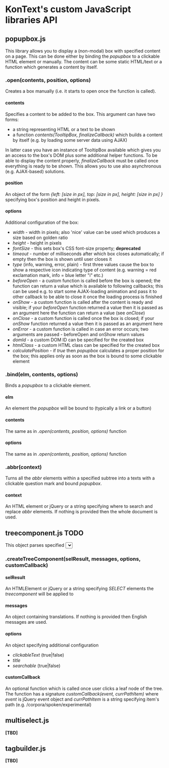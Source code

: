 KonText's custom JavaScript libraries API
=========================================

popupbox.js
-----------

This library allows you to display a (non-modal) box with specified content on a page. This can be done either by
binding the *popupbox* to a clickable HTML element or manually. The content can be some static HTML/text or a function
which generates a content by itself.


### .open(contents, position, options)

Creates a box manually (i.e. it starts to open once the function is called).

#### contents

Specifies a content to be added to the box. This argument can have two forms:

  * a string representing HTML or a text to be shown
  * a function *contents(TooltipBox, finalizeCallback)* which builds a content by itself (e.g. by loading some server
    data using AJAX)

In latter case you have an instance of TooltipBox available which gives you an access to the box's DOM plus some additional
helper functions. To be able to display the content properly, *finalizeCallback* must be called once everything is ready
to be shown. This allows you to use also asynchronous (e.g. AJAX-based) solutions.

#### position

An object of the form *{left: [size in px], top: [size in px], height: [size in px] }* specifying box's position and
height in pixels.


#### options

Additional configuration of the box:

  * *width* - width in pixels; also 'nice' value can be used which produces a size based on golden ratio
  * *height* - height in pixels
  * *fontSize* - this sets box's CSS font-size property; **deprecated**
  * *timeout* - number of milliseconds after which box closes automatically; if empty then the box is shown until user
    closes it
  * *type* (info, warning, error, plain) - first three values cause the box to show a respective icon indicating type
    of content (e.g. warning = red exclamation mark, info = blue letter "i" etc.)
  * *beforeOpen* - a custom function is called before the box is opened; the function can return a value which is
    available to following callbacks; this can be used e.g. to start some AJAX-loading animation and pass it to other
    callback to be able to close it once the loading process is finished
  * *onShow* - a custom function is called after the content is ready and visible; if your *beforeOpen* function returned a value then it is passed as an argument here
    the function can return a value (see *onClose*)
  * *onClose* - a custom function is called once the box is closed; if your *onShow* function returned a value then it is passed as an argument here
  * *onError* - a custom function is called in case an error occurs; two arguments are passed - beforeOpen and onShow return values
  * *domId* - a custom DOM ID can be specified for the created box
  * *htmlClass* - a custom HTML class can be specified for the created box
  * *calculatePosition* - if *true* then *popupbox* calculates a proper position for the box; this applies only as soon
    as the box is bound to some clickable element


### .bind(elm, contents, options)

Binds a *popupbox* to a clickable element.

#### elm

An element the *popupbox* will be bound to (typically a link or a button)

#### contents

The same as in *.open(contents, position, options)* function


#### options

The same as in *.open(contents, position, options)* function


### .abbr(context)

Turns all the *abbr* elements within a specified subtree into a texts with a clickable question mark and bound
*popupbox*.

#### context

An HTML element or jQuery or a string specifying where to search and replace *abbr* elements. If nothing is provided
then the whole document is used.


treecomponent.js TODO
----------------

This object parses specified <SELECT> elements with additional path information stored in OPTIONs' *data-path*
attributes and generates an expandable and clickable nested tree.

### .createTreeComponent(selResult, messages, options, customCallback)

#### selResult

An HTMLElement or jQuery or a string specifying *SELECT* elements the *treecomponent* will be applied to

#### messages

An object containing translations. If nothing is provided then English messages are used.

#### options

An object specifying additional configuration

  * *clickableText* (true|false)
  * *title*
  * *searchable* (true|false)

#### customCallback

An optional function which is called once user clicks a leaf node of the tree. The function has a signature
*customCallback(event, currPathItem)* where *event* is jQuery event object and *currPathItem* is a string specifying
item's path (e.g. /corpora/spoken/experimental)

multiselect.js
--------------

**[TBD]**


tagbuilder.js
-------------

**[TBD]**


